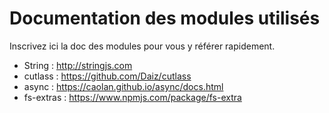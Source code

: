# Documentation des modules utilisés

Inscrivez ici la doc des modules pour vous y référer rapidement.

* String : http://stringjs.com
* cutlass : https://github.com/Daiz/cutlass
* async : https://caolan.github.io/async/docs.html
* fs-extras : https://www.npmjs.com/package/fs-extra
